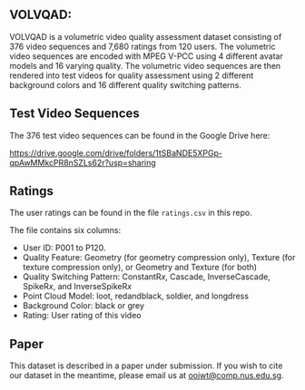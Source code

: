 ## VOLVQAD: 

VOLVQAD is a volumetric video quality assessment dataset consisting of 376 video sequences and 7,680 ratings from 120 users. The volumetric video sequences are encoded with MPEG V-PCC using 4 different avatar models and 16 varying quality.  The volumetric video sequences are then rendered into test videos for quality assessment using 2 different background colors and 16 different quality switching patterns.  

## Test Video Sequences

The 376 test video sequences can be found in the Google Drive here: 

https://drive.google.com/drive/folders/1tSBaNDE5XPGp-qpAwMMkcPR8nSZLs62r?usp=sharing

## Ratings

The user ratings can be found in the file `ratings.csv` in this repo.

The file contains six columns:

- User ID: P001 to P120.
- Quality Feature: Geometry (for geometry compression only), Texture (for texture compression only), or Geometry and Texture (for both)
- Quality Switching Pattern: ConstantR$x$, Cascade, InverseCascade, SpikeR$x$, and InverseSpikeR$x$
- Point Cloud Model: loot, redandblack, soldier, and longdress
- Background Color: black or grey
- Rating: User rating of this video

## Paper

This dataset is described in a paper under submission.  If you wish to cite our dataset in the meantime, please email us at ooiwt@comp.nus.edu.sg.

